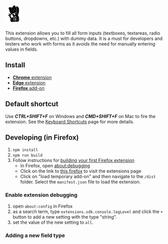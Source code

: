 # <img src="public/images/logo.svg" height="53" alt="Fake Filler" title="Fake Filler" />

This extension allows you to fill all form inputs (textboxes, textareas, radio buttons, dropdowns, etc.) with dummy data. It is a must for developers and testers who work with forms as it avoids the need for manually entering values in fields.

## Install

- [**Chrome** extension](https://chrome.google.com/webstore/detail/bnjjngeaknajbdcgpfkgnonkmififhfo)
- [**Edge** extension](https://microsoftedge.microsoft.com/addons/detail/bdcjobafgkjgckiikonbfcdocnhnaaii)
- [**Firefox** add-on](https://addons.mozilla.org/en-US/firefox/addon/fake-filler/)

## Default shortcut

Use **_CTRL+SHIFT+F_** on Windows and **_CMD+SHIFT+F_** on Mac to fire the extension. See the [Keyboard Shortcuts](https://github.com/FakeFiller/fake-filler-extension/wiki/Keyboard-Shortcuts) page for more details.

## Developing (in Firefox)

1. `npm install`
1. `npm run build`
1. Follow instructions for [building your first Firefox extension](https://developer.mozilla.org/en-US/docs/Mozilla/Add-ons/WebExtensions/Your_first_WebExtension)
    * In Firefox, open [about:debugging](about:debugging)
    * Click on the link to [this firefox](about:debugging#/runtime/this-firefox) to visit the extensions page
    * Click on "load temporary add-on" and then navigate to the `/dist` folder. Select the `manifest.json` file to load the extension.

### Enable extension debugging

1. open `about:config` in Firefox
1. as a search term, type `extensions.sdk.console.logLevel` and click the `+` button to add a new setting with the type "string".
1. set the value of the new setting to `all`.

### Adding a new field type